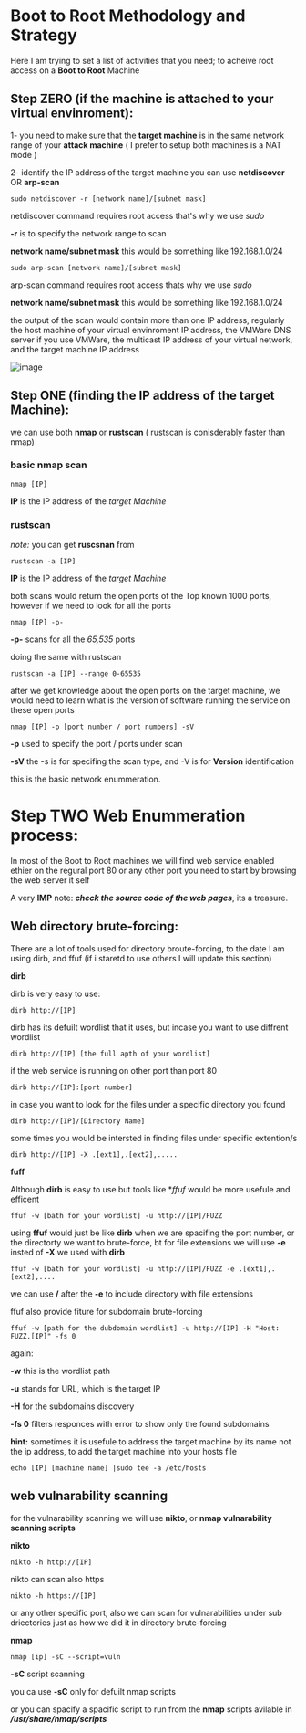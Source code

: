 # Boot to Root Methodology and Strategy

Here I am trying to set a list of activities that you need; to acheive root access on a **Boot to Root** Machine

## Step ZERO (if the machine is attached to your virtual envinroment):

1- you need to make sure that the **target machine** is in the same network range of your **attack machine** ( I prefer to setup both machines is a NAT mode
)

2- identify the IP address of the target machine
you can use **netdiscover** OR **arp-scan**

```
sudo netdiscover -r [network name]/[subnet mask]
```
netdiscover command requires root access that's why we use *sudo*

**-r** is to specify the network range to scan

**network name/subnet mask** this would be something like 192.168.1.0/24

```
sudo arp-scan [network name]/[subnet mask]
```

arp-scan command requires root access thats why we use *sudo*

**network name/subnet mask** this would be something like 192.168.1.0/24

the output of the scan would contain more than
one IP address, regularly the host machine of your virtual envinroment IP address, the VMWare DNS server if you use VMWare, the multicast IP address of your virtual network, and the target machine IP address 

![image](https://github.com/user-attachments/assets/62fee9f7-2230-4901-8b1d-d79050937594)


## Step ONE (finding the **IP address** of the **target Machine**):

we can use both **nmap** or **rustscan** ( rustscan is conisderably faster than nmap)

### basic nmap scan

```
nmap [IP]

```
**IP** is the IP address of the *target Machine*

### rustscan

*note:* you can get **ruscsnan** from 

```
rustscan -a [IP]
```

**IP** is the IP address of the *target Machine*

both scans would return the open ports of the Top known 1000 ports, however if we need to look for all the ports

```
nmap [IP] -p-
```
**-p-** scans for all the *65,535* ports 

doing the same with rustscan 

```
rustscan -a [IP] --range 0-65535
```

after we get knowledge about the open ports on the target machine, we would need to learn what is the version of software running the  service on these open ports

```
nmap [IP] -p [port number / port numbers] -sV
```

**-p** used to specify the port / ports under scan

**-sV** the -s is for specifing the scan type, and -V is for **Version** identification

this is the basic network enummeration.

# Step TWO Web Enummeration process:

In most of the Boot to Root machines we will find web service enabled ethier on the regural port 80 or any other port
you need to start by browsing the web server it self

A very **IMP** note: ***check the source code of the web pages***, its a treasure.

## Web directory brute-forcing:

There are a lot of tools used for directory broute-forcing, to the date I am using dirb, and ffuf (if i staretd to use others I will update this section)

**dirb**

dirb is very easy to use:

```
dirb http://[IP]
```
dirb has its defuilt wordlist that it uses, but incase you want to use diffrent wordlist

```
dirb http://[IP] [the full apth of your wordlist]
```

if the web service is running on other port than port 80

```
dirb http://[IP]:[port number]
```

in case you want to look for the files under a specific directory you found

```
dirb http://[IP]/[Directory Name]
```

some times you would be intersted in finding files under specific extention/s

```
dirb http://[IP] -X .[ext1],.[ext2],.....
```

**fuff**

Although **dirb** is easy to use but tools like **ffuf* would be more usefule and efficent

```
ffuf -w [bath for your wordlist] -u http://[IP]/FUZZ
```

using **ffuf** would just be like **dirb** when we are spacifing the port number, or the directorty we want to brute-force, bt for file extensions we will use **-e** insted of **-X** we used with **dirb**

```
ffuf -w [bath for your wordlist] -u http://[IP]/FUZZ -e .[ext1],.[ext2],....
```

we can use **/** after the **-e** to include directory with file extensions

ffuf also provide fiture for subdomain brute-forcing

```
ffuf -w [path for the dubdomain wordlist] -u http://[IP] -H "Host: FUZZ.[IP]" -fs 0
```

again:

**-w** this is the wordlist path

**-u** stands for URL, which is the target IP

**-H** for the subdomains discovery

**-fs 0** filters responces with error to show only the found subdomains

**hint:** sometimes it is usefule to address the target machine by its name not the ip address, to add the target machine into your hosts file

```
echo [IP] [machine name] |sudo tee -a /etc/hosts
```

## web vulnarability scanning

for the vulnarability scanning we will use **nikto**, or **nmap vulnarability scanning scripts**

**nikto**

```
nikto -h http://[IP]
```

nikto can scan also https


```
nikto -h https://[IP]
```

or any other specific port, also we can scan for vulnarabilities under sub driectories just as how we did it in directory brute-forcing

**nmap**

```
nmap [ip] -sC --script=vuln
```

**-sC** script scanning

you ca use **-sC** only for defuilt nmap scripts

or you can spacify a spacific script to run from the **nmap** scripts avilable in ***/usr/share/nmap/scripts***
